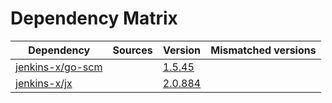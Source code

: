 # Dependency Matrix

Dependency | Sources | Version | Mismatched versions
---------- | ------- | ------- | -------------------
[jenkins-x/go-scm](https://github.com/jenkins-x/go-scm) |  | [1.5.45]() | 
[jenkins-x/jx](https://github.com/jenkins-x/jx) |  | [2.0.884](https://github.com/jenkins-x/jx/releases/tag/v2.0.884) | 
